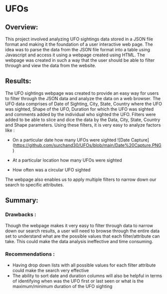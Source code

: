 # UFOs

## Overview:

This project involved analyzing UFO sightings data stored in a JSON file format and making it the foundation of a user interactive web page. The idea was to parse the data from the JSON file format into a table using Javascript and access it using a webpage created using HTML. The webpage was created in such a way that the user should be able to filter through and view the data from the website.

## Results:

The UFO sightings webpage was created to provide an easy way for users to filter through the JSON data and analyze the data on a web browser. The UFO data comprises of Date of Sighting, City, State, Country where the UFO was sighted, Shape of the UFO, Duration for which the UFO was sighted and comments added by the individual who sighted the UFO. Filters were added to be able to slice and dice the data by the Data, City, State, Country and Shape parameters. Using these filters, it is very easy to analyze factors like :

  * On a particular date how many UFOs were sighted
  ![Date Capture] (https://github.com/surchand30/UFOs/blob/main/Date%20Capture.PNG)
  
  * At a particular location how many UFOs were sighted
  
  
  * How often was a circular UFO sighted
  
  The webpage also enables us to apply multiple filters to narrow down our search to specific attributes.
  
  ## Summary:
  
  ### Drawbacks : 
  
  Though the webpage makes it very easy to filter through data to narrow down our search results, a user will need to browse through the entire data set to understand what are the possible values that each filter/attribute can take. This could make the data analysis ineffective and time consuming.
  
  ### Recommendations :
  
  * Having drop down lists with all possible values for each filter attribute could make the search very effective
  * The ability to sort date and duration columns will also be helpful in terms of identifying when was the UFO first or last seen or what is the maximum/minimum duration of the UFO sighting
